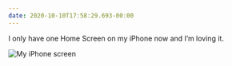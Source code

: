 ```yaml
---
date: 2020-10-10T17:58:29.693-00:00
---
```

I only have one Home Screen on my iPhone now and I’m loving it.

![My iPhone screen](https://res.cloudinary.com/smithtimmytim/image/fetch/w_1000,f_auto,q_auto/https://smithtimmytim.com/images/uploads/2020/1602352706.png)
